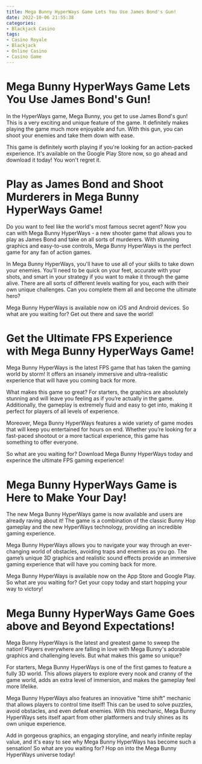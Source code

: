 ```yaml
---
title: Mega Bunny HyperWays Game Lets You Use James Bond's Gun!
date: 2022-10-06 21:55:38
categories:
- Blackjack Casino
tags:
- Casino Royale
- Blackjack
- Online Casino
- Casino Game
---
```



#  Mega Bunny HyperWays Game Lets You Use James Bond's Gun!

In the HyperWays game, Mega Bunny, you get to use James Bond's gun! This is a very exciting and unique feature of the game. It definitely makes playing the game much more enjoyable and fun. With this gun, you can shoot your enemies and take them down with ease.

This game is definitely worth playing if you're looking for an action-packed experience. It's available on the Google Play Store now, so go ahead and download it today! You won't regret it.

#  Play as James Bond and Shoot Murderers in Mega Bunny HyperWays Game!

Do you want to feel like the world's most famous secret agent? Now you can with Mega Bunny HyperWays - a new shooter game that allows you to play as James Bond and take on all sorts of murderers. With stunning graphics and easy-to-use controls, Mega Bunny HyperWays is the perfect game for any fan of action games.

In Mega Bunny HyperWays, you'll have to use all of your skills to take down your enemies. You'll need to be quick on your feet, accurate with your shots, and smart in your strategy if you want to make it through the game alive. There are all sorts of different levels waiting for you, each with their own unique challenges. Can you complete them all and become the ultimate hero?

Mega Bunny HyperWays is available now on iOS and Android devices. So what are you waiting for? Get out there and save the world!

#  Get the Ultimate FPS Experience with Mega Bunny HyperWays Game!

Mega Bunny HyperWays is the latest FPS game that has taken the gaming world by storm! It offers an insanely immersive and ultra-realistic experience that will have you coming back for more.

What makes this game so great? For starters, the graphics are absolutely stunning and will leave you feeling as if you’re actually in the game. Additionally, the gameplay is extremely fluid and easy to get into, making it perfect for players of all levels of experience.

Moreover, Mega Bunny HyperWays features a wide variety of game modes that will keep you entertained for hours on end. Whether you’re looking for a fast-paced shootout or a more tactical experience, this game has something to offer everyone.

So what are you waiting for? Download Mega Bunny HyperWays today and experince the ultimate FPS gaming experience!

#  Mega Bunny HyperWays Game is Here to Make Your Day!

The new Mega Bunny HyperWays game is now available and users are already raving about it! The game is a combination of the classic Bunny Hop gameplay and the new HyperWays technology, providing an incredible gaming experience.

Mega Bunny HyperWays allows you to navigate your way through an ever-changing world of obstacles, avoiding traps and enemies as you go. The game’s unique 3D graphics and realistic sound effects provide an immersive gaming experience that will have you coming back for more.

Mega Bunny HyperWays is available now on the App Store and Google Play. So what are you waiting for? Get your copy today and start hopping your way to victory!

# Mega Bunny HyperWays Game Goes above and Beyond Expectations!

Mega Bunny HyperWays is the latest and greatest game to sweep the nation! Players everywhere are falling in love with Mega Bunny's adorable graphics and challenging levels. But what makes this game so unique?

For starters, Mega Bunny HyperWays is one of the first games to feature a fully 3D world. This allows players to explore every nook and cranny of the game world, adds an extra level of immersion, and makes the gameplay feel more lifelike.

Mega Bunny HyperWays also features an innovative "time shift" mechanic that allows players to control time itself! This can be used to solve puzzles, avoid obstacles, and even defeat enemies. With this mechanic, Mega Bunny HyperWays sets itself apart from other platformers and truly shines as its own unique experience.

Add in gorgeous graphics, an engaging storyline, and nearly infinite replay value, and it's easy to see why Mega Bunny HyperWays has become such a sensation! So what are you waiting for? Hop on into the Mega Bunny HyperWays universe today!